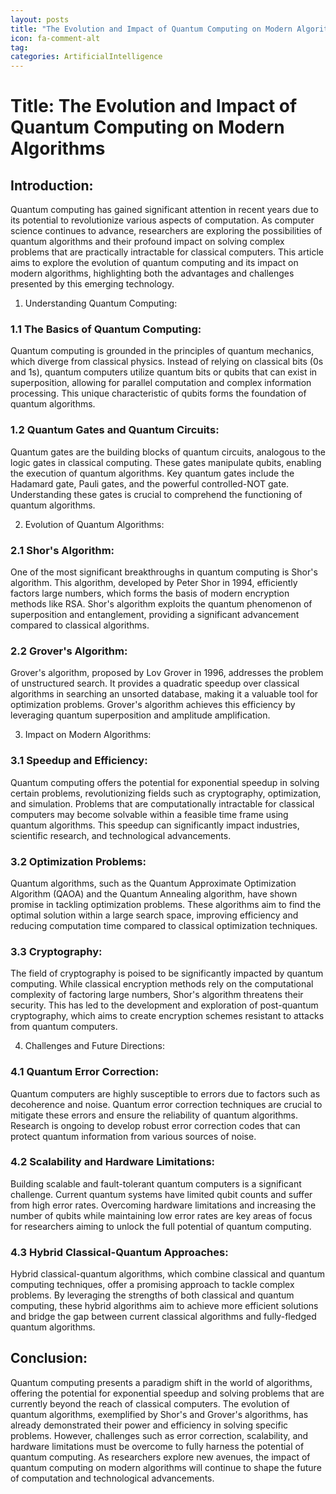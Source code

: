 ```yaml
---
layout: posts
title: "The Evolution and Impact of Quantum Computing on Modern Algorithms"
icon: fa-comment-alt
tag:      
categories: ArtificialIntelligence
---
```



# Title: The Evolution and Impact of Quantum Computing on Modern Algorithms

## Introduction:

Quantum computing has gained significant attention in recent years due to its potential to revolutionize various aspects of computation. As computer science continues to advance, researchers are exploring the possibilities of quantum algorithms and their profound impact on solving complex problems that are practically intractable for classical computers. This article aims to explore the evolution of quantum computing and its impact on modern algorithms, highlighting both the advantages and challenges presented by this emerging technology.

1. Understanding Quantum Computing:

### 1.1 The Basics of Quantum Computing:
Quantum computing is grounded in the principles of quantum mechanics, which diverge from classical physics. Instead of relying on classical bits (0s and 1s), quantum computers utilize quantum bits or qubits that can exist in superposition, allowing for parallel computation and complex information processing. This unique characteristic of qubits forms the foundation of quantum algorithms.

### 1.2 Quantum Gates and Quantum Circuits:
Quantum gates are the building blocks of quantum circuits, analogous to the logic gates in classical computing. These gates manipulate qubits, enabling the execution of quantum algorithms. Key quantum gates include the Hadamard gate, Pauli gates, and the powerful controlled-NOT gate. Understanding these gates is crucial to comprehend the functioning of quantum algorithms.

2. Evolution of Quantum Algorithms:

### 2.1 Shor's Algorithm:
One of the most significant breakthroughs in quantum computing is Shor's algorithm. This algorithm, developed by Peter Shor in 1994, efficiently factors large numbers, which forms the basis of modern encryption methods like RSA. Shor's algorithm exploits the quantum phenomenon of superposition and entanglement, providing a significant advancement compared to classical algorithms.

### 2.2 Grover's Algorithm:
Grover's algorithm, proposed by Lov Grover in 1996, addresses the problem of unstructured search. It provides a quadratic speedup over classical algorithms in searching an unsorted database, making it a valuable tool for optimization problems. Grover's algorithm achieves this efficiency by leveraging quantum superposition and amplitude amplification.

3. Impact on Modern Algorithms:

### 3.1 Speedup and Efficiency:
Quantum computing offers the potential for exponential speedup in solving certain problems, revolutionizing fields such as cryptography, optimization, and simulation. Problems that are computationally intractable for classical computers may become solvable within a feasible time frame using quantum algorithms. This speedup can significantly impact industries, scientific research, and technological advancements.

### 3.2 Optimization Problems:
Quantum algorithms, such as the Quantum Approximate Optimization Algorithm (QAOA) and the Quantum Annealing algorithm, have shown promise in tackling optimization problems. These algorithms aim to find the optimal solution within a large search space, improving efficiency and reducing computation time compared to classical optimization techniques.

### 3.3 Cryptography:
The field of cryptography is poised to be significantly impacted by quantum computing. While classical encryption methods rely on the computational complexity of factoring large numbers, Shor's algorithm threatens their security. This has led to the development and exploration of post-quantum cryptography, which aims to create encryption schemes resistant to attacks from quantum computers.

4. Challenges and Future Directions:

### 4.1 Quantum Error Correction:
Quantum computers are highly susceptible to errors due to factors such as decoherence and noise. Quantum error correction techniques are crucial to mitigate these errors and ensure the reliability of quantum algorithms. Research is ongoing to develop robust error correction codes that can protect quantum information from various sources of noise.

### 4.2 Scalability and Hardware Limitations:
Building scalable and fault-tolerant quantum computers is a significant challenge. Current quantum systems have limited qubit counts and suffer from high error rates. Overcoming hardware limitations and increasing the number of qubits while maintaining low error rates are key areas of focus for researchers aiming to unlock the full potential of quantum computing.

### 4.3 Hybrid Classical-Quantum Approaches:
Hybrid classical-quantum algorithms, which combine classical and quantum computing techniques, offer a promising approach to tackle complex problems. By leveraging the strengths of both classical and quantum computing, these hybrid algorithms aim to achieve more efficient solutions and bridge the gap between current classical algorithms and fully-fledged quantum algorithms.

## Conclusion:

Quantum computing presents a paradigm shift in the world of algorithms, offering the potential for exponential speedup and solving problems that are currently beyond the reach of classical computers. The evolution of quantum algorithms, exemplified by Shor's and Grover's algorithms, has already demonstrated their power and efficiency in solving specific problems. However, challenges such as error correction, scalability, and hardware limitations must be overcome to fully harness the potential of quantum computing. As researchers explore new avenues, the impact of quantum computing on modern algorithms will continue to shape the future of computation and technological advancements.